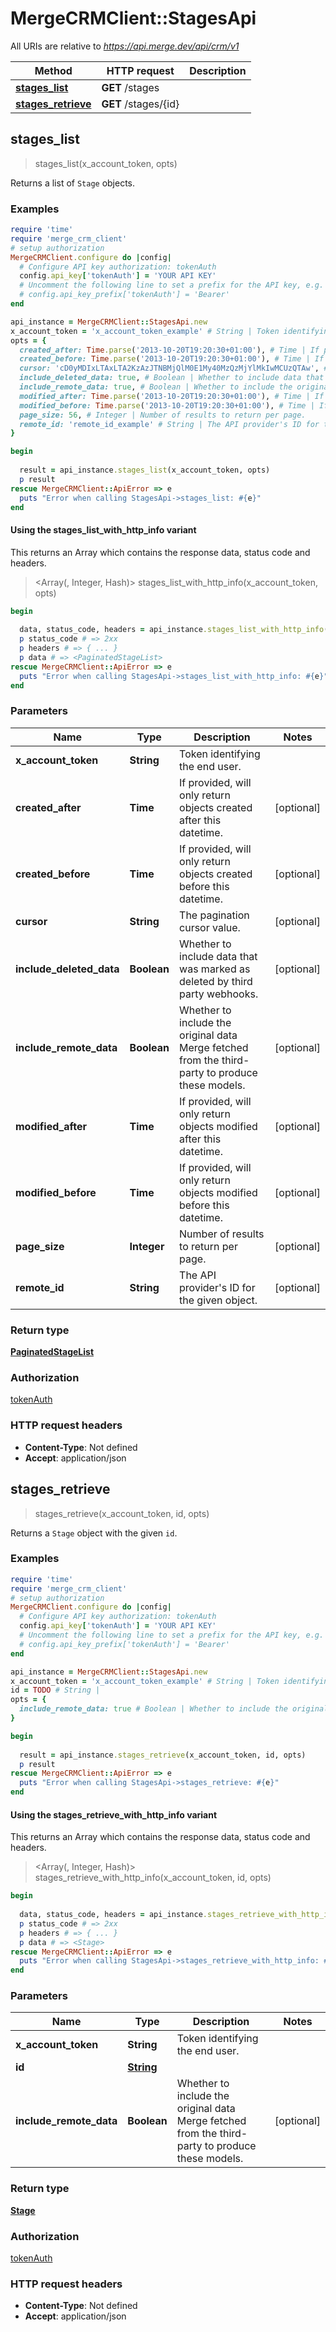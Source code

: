 # MergeCRMClient::StagesApi

All URIs are relative to *https://api.merge.dev/api/crm/v1*

| Method | HTTP request | Description |
| ------ | ------------ | ----------- |
| [**stages_list**](StagesApi.md#stages_list) | **GET** /stages |  |
| [**stages_retrieve**](StagesApi.md#stages_retrieve) | **GET** /stages/{id} |  |


## stages_list

> <PaginatedStageList> stages_list(x_account_token, opts)



Returns a list of `Stage` objects.

### Examples

```ruby
require 'time'
require 'merge_crm_client'
# setup authorization
MergeCRMClient.configure do |config|
  # Configure API key authorization: tokenAuth
  config.api_key['tokenAuth'] = 'YOUR API KEY'
  # Uncomment the following line to set a prefix for the API key, e.g. 'Bearer' (defaults to nil)
  # config.api_key_prefix['tokenAuth'] = 'Bearer'
end

api_instance = MergeCRMClient::StagesApi.new
x_account_token = 'x_account_token_example' # String | Token identifying the end user.
opts = {
  created_after: Time.parse('2013-10-20T19:20:30+01:00'), # Time | If provided, will only return objects created after this datetime.
  created_before: Time.parse('2013-10-20T19:20:30+01:00'), # Time | If provided, will only return objects created before this datetime.
  cursor: 'cD0yMDIxLTAxLTA2KzAzJTNBMjQlM0E1My40MzQzMjYlMkIwMCUzQTAw', # String | The pagination cursor value.
  include_deleted_data: true, # Boolean | Whether to include data that was marked as deleted by third party webhooks.
  include_remote_data: true, # Boolean | Whether to include the original data Merge fetched from the third-party to produce these models.
  modified_after: Time.parse('2013-10-20T19:20:30+01:00'), # Time | If provided, will only return objects modified after this datetime.
  modified_before: Time.parse('2013-10-20T19:20:30+01:00'), # Time | If provided, will only return objects modified before this datetime.
  page_size: 56, # Integer | Number of results to return per page.
  remote_id: 'remote_id_example' # String | The API provider's ID for the given object.
}

begin
  
  result = api_instance.stages_list(x_account_token, opts)
  p result
rescue MergeCRMClient::ApiError => e
  puts "Error when calling StagesApi->stages_list: #{e}"
end
```

#### Using the stages_list_with_http_info variant

This returns an Array which contains the response data, status code and headers.

> <Array(<PaginatedStageList>, Integer, Hash)> stages_list_with_http_info(x_account_token, opts)

```ruby
begin
  
  data, status_code, headers = api_instance.stages_list_with_http_info(x_account_token, opts)
  p status_code # => 2xx
  p headers # => { ... }
  p data # => <PaginatedStageList>
rescue MergeCRMClient::ApiError => e
  puts "Error when calling StagesApi->stages_list_with_http_info: #{e}"
end
```

### Parameters

| Name | Type | Description | Notes |
| ---- | ---- | ----------- | ----- |
| **x_account_token** | **String** | Token identifying the end user. |  |
| **created_after** | **Time** | If provided, will only return objects created after this datetime. | [optional] |
| **created_before** | **Time** | If provided, will only return objects created before this datetime. | [optional] |
| **cursor** | **String** | The pagination cursor value. | [optional] |
| **include_deleted_data** | **Boolean** | Whether to include data that was marked as deleted by third party webhooks. | [optional] |
| **include_remote_data** | **Boolean** | Whether to include the original data Merge fetched from the third-party to produce these models. | [optional] |
| **modified_after** | **Time** | If provided, will only return objects modified after this datetime. | [optional] |
| **modified_before** | **Time** | If provided, will only return objects modified before this datetime. | [optional] |
| **page_size** | **Integer** | Number of results to return per page. | [optional] |
| **remote_id** | **String** | The API provider&#39;s ID for the given object. | [optional] |

### Return type

[**PaginatedStageList**](PaginatedStageList.md)

### Authorization

[tokenAuth](../README.md#tokenAuth)

### HTTP request headers

- **Content-Type**: Not defined
- **Accept**: application/json


## stages_retrieve

> <Stage> stages_retrieve(x_account_token, id, opts)



Returns a `Stage` object with the given `id`.

### Examples

```ruby
require 'time'
require 'merge_crm_client'
# setup authorization
MergeCRMClient.configure do |config|
  # Configure API key authorization: tokenAuth
  config.api_key['tokenAuth'] = 'YOUR API KEY'
  # Uncomment the following line to set a prefix for the API key, e.g. 'Bearer' (defaults to nil)
  # config.api_key_prefix['tokenAuth'] = 'Bearer'
end

api_instance = MergeCRMClient::StagesApi.new
x_account_token = 'x_account_token_example' # String | Token identifying the end user.
id = TODO # String | 
opts = {
  include_remote_data: true # Boolean | Whether to include the original data Merge fetched from the third-party to produce these models.
}

begin
  
  result = api_instance.stages_retrieve(x_account_token, id, opts)
  p result
rescue MergeCRMClient::ApiError => e
  puts "Error when calling StagesApi->stages_retrieve: #{e}"
end
```

#### Using the stages_retrieve_with_http_info variant

This returns an Array which contains the response data, status code and headers.

> <Array(<Stage>, Integer, Hash)> stages_retrieve_with_http_info(x_account_token, id, opts)

```ruby
begin
  
  data, status_code, headers = api_instance.stages_retrieve_with_http_info(x_account_token, id, opts)
  p status_code # => 2xx
  p headers # => { ... }
  p data # => <Stage>
rescue MergeCRMClient::ApiError => e
  puts "Error when calling StagesApi->stages_retrieve_with_http_info: #{e}"
end
```

### Parameters

| Name | Type | Description | Notes |
| ---- | ---- | ----------- | ----- |
| **x_account_token** | **String** | Token identifying the end user. |  |
| **id** | [**String**](.md) |  |  |
| **include_remote_data** | **Boolean** | Whether to include the original data Merge fetched from the third-party to produce these models. | [optional] |

### Return type

[**Stage**](Stage.md)

### Authorization

[tokenAuth](../README.md#tokenAuth)

### HTTP request headers

- **Content-Type**: Not defined
- **Accept**: application/json

